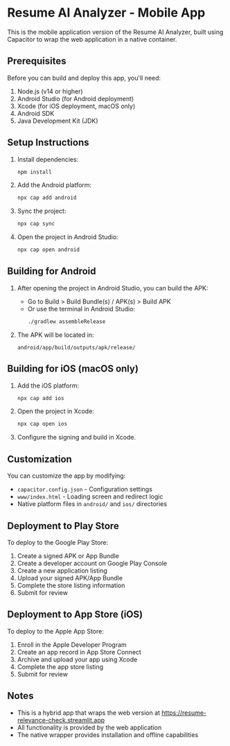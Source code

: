 # Resume AI Analyzer - Mobile App

This is the mobile application version of the Resume AI Analyzer, built using Capacitor to wrap the web application in a native container.

## Prerequisites

Before you can build and deploy this app, you'll need:

1. Node.js (v14 or higher)
2. Android Studio (for Android deployment)
3. Xcode (for iOS deployment, macOS only)
4. Android SDK
5. Java Development Kit (JDK)

## Setup Instructions

1. Install dependencies:
   ```bash
   npm install
   ```

2. Add the Android platform:
   ```bash
   npx cap add android
   ```

3. Sync the project:
   ```bash
   npx cap sync
   ```

4. Open the project in Android Studio:
   ```bash
   npx cap open android
   ```

## Building for Android

1. After opening the project in Android Studio, you can build the APK:
   - Go to Build > Build Bundle(s) / APK(s) > Build APK
   - Or use the terminal in Android Studio:
     ```bash
     ./gradlew assembleRelease
     ```

2. The APK will be located in:
   ```
   android/app/build/outputs/apk/release/
   ```

## Building for iOS (macOS only)

1. Add the iOS platform:
   ```bash
   npx cap add ios
   ```

2. Open the project in Xcode:
   ```bash
   npx cap open ios
   ```

3. Configure the signing and build in Xcode.

## Customization

You can customize the app by modifying:

- `capacitor.config.json` - Configuration settings
- `www/index.html` - Loading screen and redirect logic
- Native platform files in `android/` and `ios/` directories

## Deployment to Play Store

To deploy to the Google Play Store:

1. Create a signed APK or App Bundle
2. Create a developer account on Google Play Console
3. Create a new application listing
4. Upload your signed APK/App Bundle
5. Complete the store listing information
6. Submit for review

## Deployment to App Store (iOS)

To deploy to the Apple App Store:

1. Enroll in the Apple Developer Program
2. Create an app record in App Store Connect
3. Archive and upload your app using Xcode
4. Complete the app store listing
5. Submit for review

## Notes

- This is a hybrid app that wraps the web version at https://resume-relevance-check.streamlit.app
- All functionality is provided by the web application
- The native wrapper provides installation and offline capabilities